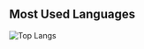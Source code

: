 ## Most Used Languages

![Top Langs](https://github-readme-stats.vercel.app/api/top-langs/?username=vitutelles&layout=compact&theme=github_dark)
